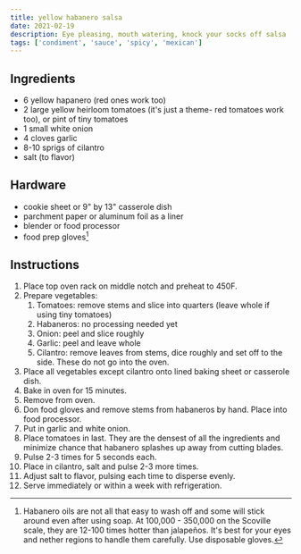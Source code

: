 ```yaml
---
title: yellow habanero salsa
date: 2021-02-19
description: Eye pleasing, mouth watering, knock your socks off salsa
tags: ['condiment', 'sauce', 'spicy', 'mexican']
---
```


## Ingredients

- 6 yellow hapanero (red ones work too)
- 2 large yellow heirloom tomatoes (it's just a theme- red tomatoes work too), or pint of tiny tomatoes
- 1 small white onion
- 4 cloves garlic
- 8-10 sprigs of cilantro
- salt (to flavor)

## Hardware

- cookie sheet or 9" by 13" casserole dish
- parchment paper or aluminum foil as a liner
- blender or food processor
- food prep gloves[^gloves]

## Instructions

1. Place top oven rack on middle notch and preheat to 450F.
2. Prepare vegetables:
   1. Tomatoes: remove stems and slice into quarters (leave whole if using tiny tomatoes)
   2. Habaneros: no processing needed yet
   3. Onion: peel and slice roughly
   4. Garlic: peel and leave whole
   5. Cilantro: remove leaves from stems, dice roughly and set off to the side. These do not go into the oven.
3. Place all vegetables except cilantro onto lined baking sheet or casserole dish.
4. Bake in oven for 15 minutes.
5. Remove from oven.
6. Don food gloves and remove stems from habaneros by hand. Place into food processor.
7. Put in garlic and white onion.
8. Place tomatoes in last. They are the densest of all the ingredients and minimize chance that habanero splashes up away from cutting blades.
9. Pulse 2-3 times for 5 seconds each.
10. Place in cilantro, salt and pulse 2-3 more times.
11. Adjust salt to flavor, pulsing each time to disperse evenly.
12. Serve immediately or within a week with refrigeration.

[^gloves]: Habanero oils are not all that easy to wash off and some will stick around even after using soap. At 100,000 - 350,000 on the Scoville scale, they are 12-100 times hotter than jalapeños. It's best for your eyes and nether regions to handle them carefully. Use disposable gloves.
